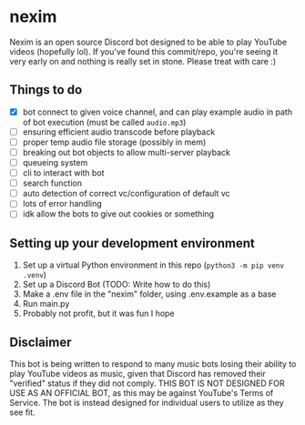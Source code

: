 # nexim
Nexim is an open source Discord bot designed to be able to play YouTube videos (hopefully lol). If you've found this commit/repo, you're seeing it very early on and nothing is really set in stone. Please treat with care :)

## Things to do
* [x] bot connect to given voice channel, and can play example audio in path of bot execution (must be called `audio.mp3`)
* [ ] ensuring efficient audio transcode before playback
* [ ] proper temp audio file storage (possibly in mem)
* [ ] breaking out bot objects to allow multi-server playback
* [ ] queueing system
* [ ] cli to interact with bot
* [ ] search function
* [ ] auto detection of correct vc/configuration of default vc
* [ ] lots of error handling
* [ ] idk allow the bots to give out cookies or something

## Setting up your development environment
1. Set up a virtual Python environment in this repo (`python3 -m pip venv .venv`)
2. Set up a Discord Bot (TODO: Write how to do this)
3. Make a .env file in the "nexim" folder, using .env.example as a base
4. Run main.py
5. Probably not profit, but it was fun I hope

## Disclaimer

This bot is being written to respond to many music bots losing their ability to play YouTube videos as music, given that Discord has removed their "verified" status if they did not comply. THIS BOT IS NOT DESIGNED FOR USE AS AN OFFICIAL BOT, as this may be against YouTube's Terms of Service. The bot is instead designed for individual users to utilize as they see fit.

